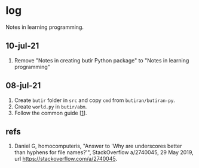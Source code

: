 # log
Notes in learning programming.

## 10-jul-21
1. Remove "Notes in creating butir Python package" to "Notes in learning programming"

## 08-jul-21
1. Create `butir` folder in `src` and copy `cmd` from `butiran/butiran-py`.
2. Create `world.py` in `butir/abm`.
3. Follow the common guide [[1](#r01)].

## refs
1. <a name="r01"></a>Daniel G, homocomputeris, "Answer to 'Why are underscores better than hyphens for file names?'", StackOverflow a/2740045, 29 May 2019, url <https://stackoverflow.com/a/2740045>.